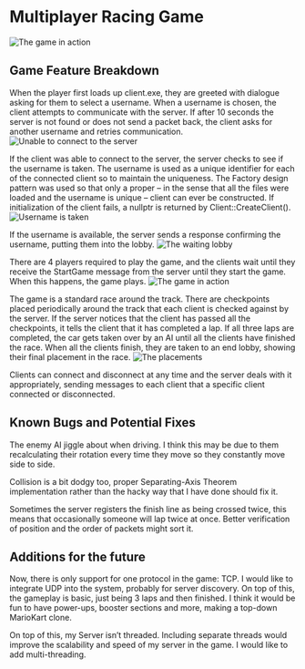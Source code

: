 # Multiplayer Racing Game
![The game in action](https://raw.githubusercontent.com/TomDotScott/CPP-Network-and-Multiplayer-Gaming/main/Documentation/Showcase%20Images/Race.png "The game in action")
## Game Feature Breakdown
When the player first loads up client.exe, they are greeted with dialogue asking for them to select a username. When a username is chosen, the client attempts to communicate with the server. If after 10 seconds the server is not found or does not send a packet back, the client asks for another username and retries communication. 
![Unable to connect to the server](https://raw.githubusercontent.com/TomDotScott/CPP-Network-and-Multiplayer-Gaming/main/Documentation/Showcase%20Images/Unable_To_Connect.png "Unable to connect to the server")

If the client was able to connect to the server, the server checks to see if the username is taken. The username is used as a unique identifier for each of the connected client so to maintain the uniqueness. The Factory design pattern was used so that only a proper – in the sense that all the files were loaded and the username is unique – client can ever be constructed. If initialization of the client fails, a nullptr is returned by Client::CreateClient().
 ![Username is taken](https://raw.githubusercontent.com/TomDotScott/CPP-Network-and-Multiplayer-Gaming/main/Documentation/Showcase%20Images/Username_Is_Taken.png "The username is taken")
 
If the username is available, the server sends a response confirming the username, putting them into the lobby. 
 ![The waiting lobby]( https://raw.githubusercontent.com/TomDotScott/CPP-Network-and-Multiplayer-Gaming/b73ab1d7b0a24607c26860a9b2cf84ac503eccc7/Documentation/Showcase%20Images/Waiting_Lobby.png "The waiting lobby")
 
There are 4 players required to play the game, and the clients wait until they receive the StartGame message from the server until they start the game. When this happens, the game plays.
![The game in action](https://raw.githubusercontent.com/TomDotScott/CPP-Network-and-Multiplayer-Gaming/main/Documentation/Showcase%20Images/Race.png "The game in action")

The game is a standard race around the track. There are checkpoints placed periodically around the track that each client is checked against by the server. If the server notices that the client has passed all the checkpoints, it tells the client that it has completed a lap. If all three laps are completed, the car gets taken over by an AI until all the clients have finished the race. When all the clients finish, they are taken to an end lobby, showing their final placement in the race. 
![The placements](https://raw.githubusercontent.com/TomDotScott/CPP-Network-and-Multiplayer-Gaming/b73ab1d7b0a24607c26860a9b2cf84ac503eccc7/Documentation/Showcase%20Images/Win_Screen.png "The placements")

Clients can connect and disconnect at any time and the server deals with it appropriately, sending messages to each client that a specific client connected or disconnected. 
## Known Bugs and Potential Fixes
The enemy AI jiggle about when driving. I think this may be due to them recalculating their rotation every time they move so they constantly move side to side. 

Collision is a bit dodgy too, proper Separating-Axis Theorem implementation rather than the hacky way that I have done should fix it.

Sometimes the server registers the finish line as being crossed twice, this means that occasionally someone will lap twice at once. Better verification of position and the order of packets might sort it.  
## Additions for the future
Now, there is only support for one protocol in the game: TCP. I would like to integrate UDP into the system, probably for server discovery. On top of this, the gameplay is basic, just being 3 laps and then finished. I think it would be fun to have power-ups, booster sections and more, making a top-down MarioKart clone.

On top of this, my Server isn’t threaded. Including separate threads would improve the scalability and speed of my server in the game. I would like to add multi-threading. 
